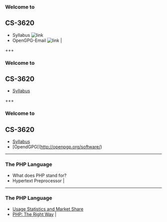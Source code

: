 ### Welcome to
## CS-3620

- Syllabus ![link](https://weber.instructure.com/courses/439313/assignments/syllabus)
- OpenGPG-Email ![link](http://openpgp.org/software/) |

+++

### Welcome to
## CS-3620

- [Syllabus](https://weber.instructure.com/courses/439313/assignments/syllabus)

+++

### Welcome to
## CS-3620

- [Syllabus](https://weber.instructure.com/courses/439313/assignments/syllabus)
- [OpendGPG[(http://openpgp.org/software/)
---

### The PHP Language

- What does PHP stand for?
- Hypertext Preprocessor |

---

### The PHP Language

- [Usage Statistics and Market Share](https://w3techs.com/technologies/overview/programming_language/all)
- [PHP: The Right Way](http://www.phptherightway.com) |
